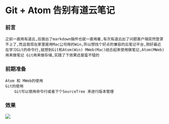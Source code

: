 # Git + Atom 告别有道云笔记

### 前言

    之前一直用有道云,后面出了markdown插件也就一直用着,有次有道云出了问题客户端突然登录不上了,而且我现在家里是用Mac公司用的Win,所以想找个好点的兼容的云笔记平台,刚好最近在学习Git的命令行,就想到Git和Atom(Win) MWeb(Mac)结合起来使用做笔记,Atom(MWeb)用来做笔记 Git用来做存储,实践了下效果还是蛮不错的

### 前期准备

    Atom 和 MWeb的使用
    Git的使用
        Git可以使用命令行或者下个SourceTree 来进行版本管理

### 效果

![](https://upload-images.jianshu.io/upload_images/61189-1c02d3bfcc8843cd.png)
